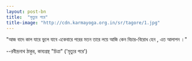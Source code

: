 ```yaml
---
layout: post-bn
title:  "মৃত্যুর পরে"
title-image: "http://cdn.karmayoga.org.in/sr/tagore/1.jpg"
---
```

"আজ বাদে কাল যারে
ভুলে যাবে একেবারে
       পরের মতন
তারে লয়ে আজি কেন
বিচার-বিরোধ হেন ,
      এত আলাপন ।"
      
--রবীন্দ্রনাথ ঠাকুর, কাব্যগ্রন্থ "চিত্রা" ('মৃত্যুর পরে')
